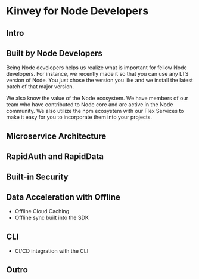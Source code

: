 # Kinvey for Node Developers

## Intro

## Built _by_ Node Developers
Being Node developers helps us realize what is important for fellow Node developers. For instance, we recently made it so that you can use any LTS version of Node. You just chose the version you like and we install the latest patch of that major version.

We also know the value of the Node ecosystem. We have members of our team who have contributed to Node core and are active in the Node community. We also utilize the npm ecosystem with our Flex Services to make it easy for you to incorporate them into your projects.

## Microservice Architecture

## RapidAuth and RapidData

## Built-in Security

## Data Acceleration with Offline 
- Offline Cloud Caching
- Offline sync built into the SDK

## CLI
- CI/CD integration with the CLI

## Outro
